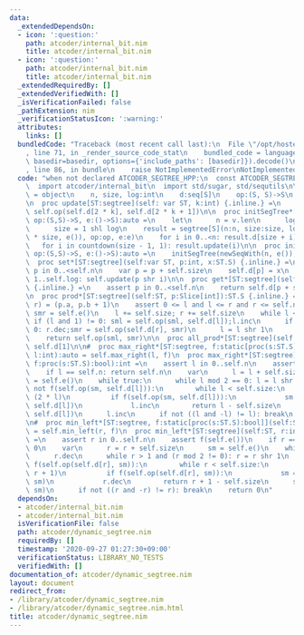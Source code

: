 ```yaml
---
data:
  _extendedDependsOn:
  - icon: ':question:'
    path: atcoder/internal_bit.nim
    title: atcoder/internal_bit.nim
  - icon: ':question:'
    path: atcoder/internal_bit.nim
    title: atcoder/internal_bit.nim
  _extendedRequiredBy: []
  _extendedVerifiedWith: []
  _isVerificationFailed: false
  _pathExtension: nim
  _verificationStatusIcon: ':warning:'
  attributes:
    links: []
  bundledCode: "Traceback (most recent call last):\n  File \"/opt/hostedtoolcache/Python/3.10.2/x64/lib/python3.10/site-packages/onlinejudge_verify/documentation/build.py\"\
    , line 71, in _render_source_code_stat\n    bundled_code = language.bundle(stat.path,\
    \ basedir=basedir, options={'include_paths': [basedir]}).decode()\n  File \"/opt/hostedtoolcache/Python/3.10.2/x64/lib/python3.10/site-packages/onlinejudge_verify/languages/nim.py\"\
    , line 86, in bundle\n    raise NotImplementedError\nNotImplementedError\n"
  code: "when not declared ATCODER_SEGTREE_HPP:\n  const ATCODER_SEGTREE_HPP* = 1\n\
    \  import atcoder/internal_bit\n  import std/sugar, std/sequtils\n\n  type segtree*[S]\
    \ = object\n    n, size, log:int\n    d:seq[S]\n    op:(S, S)->S\n    e:()->S\n\
    \n  proc update[ST:segtree](self: var ST, k:int) {.inline.} =\n    self.d[k] =\
    \ self.op(self.d[2 * k], self.d[2 * k + 1])\n\n  proc initSegTree*[S](v:seq[S],\
    \ op:(S,S)->S, e:()->S):auto =\n    let\n      n = v.len\n      log = ceil_pow2(n)\n\
    \      size = 1 shl log\n    result = segtree[S](n:n, size:size, log:log, d:newSeqWith(2\
    \ * size, e()), op:op, e:e)\n    for i in 0..<n: result.d[size + i] = v[i]\n \
    \   for i in countdown(size - 1, 1): result.update(i)\n\n  proc initSegTree*[S](n:int,\
    \ op:(S,S)->S, e:()->S):auto =\n    initSegTree(newSeqWith(n, e()), op, e)\n\n\
    \  proc set*[ST:segtree](self:var ST, p:int, x:ST.S) {.inline.} =\n    assert\
    \ p in 0..<self.n\n    var p = p + self.size\n    self.d[p] = x\n    for i in\
    \ 1..self.log: self.update(p shr i)\n\n  proc get*[ST:segtree](self:ST, p:int):ST.S\
    \ {.inline.} =\n    assert p in 0..<self.n\n    return self.d[p + self.size]\n\
    \n  proc prod*[ST:segtree](self:ST, p:Slice[int]):ST.S {.inline.} =\n    var (l,\
    \ r) = (p.a, p.b + 1)\n    assert 0 <= l and l <= r and r <= self.n\n    var sml,\
    \ smr = self.e()\n    l += self.size; r += self.size\n    while l < r:\n     \
    \ if (l and 1) != 0: sml = self.op(sml, self.d[l]);l.inc\n      if (r and 1) !=\
    \ 0: r.dec;smr = self.op(self.d[r], smr)\n      l = l shr 1\n      r = r shr 1\n\
    \    return self.op(sml, smr)\n\n  proc all_prod*[ST:segtree](self:ST):ST.S =\
    \ self.d[1]\n\n#  proc max_right*[ST:segtree, f:static[proc(s:ST.S):bool]](self:ST,\
    \ l:int):auto = self.max_right(l, f)\n  proc max_right*[ST:segtree](self:ST, l:int,\
    \ f:proc(s:ST.S):bool):int =\n    assert l in 0..self.n\n    assert f(self.e())\n\
    \    if l == self.n: return self.n\n    var\n      l = l + self.size\n      sm\
    \ = self.e()\n    while true:\n      while l mod 2 == 0: l = l shr 1\n      if\
    \ not f(self.op(sm, self.d[l])):\n        while l < self.size:\n          l =\
    \ (2 * l)\n          if f(self.op(sm, self.d[l])):\n            sm = self.op(sm,\
    \ self.d[l])\n            l.inc\n        return l - self.size\n      sm = self.op(sm,\
    \ self.d[l])\n      l.inc\n      if not ((l and -l) != l): break\n    return self.n\n\
    \n#  proc min_left*[ST:segtree, f:static[proc(s:ST.S):bool]](self:ST, r:int):auto\
    \ = self.min_left(r, f)\n  proc min_left*[ST:segtree](self:ST, r:int, f:proc(s:ST.S):bool):int\
    \ =\n    assert r in 0..self.n\n    assert f(self.e())\n    if r == 0: return\
    \ 0\n    var\n      r = r + self.size\n      sm = self.e()\n    while true:\n\
    \      r.dec\n      while r > 1 and (r mod 2 != 0): r = r shr 1\n      if not\
    \ f(self.op(self.d[r], sm)):\n        while r < self.size:\n          r = (2 *\
    \ r + 1)\n          if f(self.op(self.d[r], sm)):\n            sm = self.op(self.d[r],\
    \ sm)\n            r.dec\n        return r + 1 - self.size\n      sm = self.op(self.d[r],\
    \ sm)\n      if not ((r and -r) != r): break\n    return 0\n"
  dependsOn:
  - atcoder/internal_bit.nim
  - atcoder/internal_bit.nim
  isVerificationFile: false
  path: atcoder/dynamic_segtree.nim
  requiredBy: []
  timestamp: '2020-09-27 01:27:30+09:00'
  verificationStatus: LIBRARY_NO_TESTS
  verifiedWith: []
documentation_of: atcoder/dynamic_segtree.nim
layout: document
redirect_from:
- /library/atcoder/dynamic_segtree.nim
- /library/atcoder/dynamic_segtree.nim.html
title: atcoder/dynamic_segtree.nim
---
```

